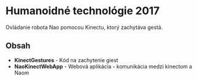 # Humanoidné technológie 2017

Ovládanie robota Nao pomocou Kinectu, ktorý zachytáva gestá.

## Obsah

* **KinectGestures** - Kód na zachytenie giest
* **NaoKinectWebApp** - Webová aplikácia - komunikácia medzi kinectom a Naom